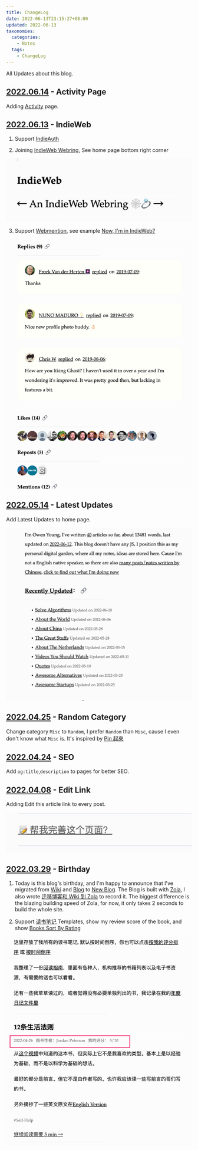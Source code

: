 ```yaml
---
title: ChangeLog
date: 2022-06-13T23:15:27+08:00
updated: 2022-06-13
taxonomies:
  categories:
    - Notes
  tags:
    - ChangeLog
---
```


All Updates about this blog.

<!-- more -->

## [2022.06.14](https://github.com/theowenyoung/blog/commit/7a87eb29b6e3eaafdae14488a8f42de817073f3f) - Activity Page

Adding [Activity](/content/pages/activity.en.md) page.

## [2022.06.13](https://github.com/theowenyoung/blog/commit/c20bb4c97540e91ed2f555800d36ebbe05379155) - IndieWeb

1. Support [IndieAuth](https://indieauth.net/)

2. Joining [IndieWeb Webring](https://xn--sr8hvo.ws/), See home page bottom right corner

![](./indiewebring.jpg)

3. Support [Webmention](https://indieweb.org/Webmention), see example [Now, I'm in IndieWeb?](/content/blog/indieweb.en.md)

![](./webmention-response.jpg)

## [2022.05.14](https://github.com/theowenyoung/blog/commit/cb7e8ec8cc115a35948906c2c91679826e561c79) - Latest Updates

Add Latest Updates to home page.

![](./recently-updated.jpg)

## [2022.04.25](https://github.com/theowenyoung/blog/commit/ebe57d4b3717c5052ea3319e8e1f04e9d7b80153) - Random Category

Change category `Misc` to `Random`, I prefer `Random` than `Misc`, cause I even don't know what `Misc` is. It's inspired by [Pin 起來](https://pinchlime.com/categories/random/)

## [2022.04.24](https://github.com/theowenyoung/blog/commit/cfc2b4dc4c96c1e16e8f4a257da2d30b254f8afc) - SEO

Add `og:title`,`description` to pages for better SEO.

## [2022.04.08](https://github.com/theowenyoung/blog/commit/06f1d35a7a5a8e4c97d4189cf3204b4b7c4bdea2) - Edit Link

Adding Edit this article link to every post.

![](./edit-link.jpg)

## [2022.03.29](https://github.com/theowenyoung/blog/commit/0f8244f2e8a8799ce6b6cbd82914db734af33f30) - Birthday

1. Today is this blog's birthday, and I'm happy to announce that I've migrated from [Wiki](https://wiki.owenyoung.com/) and [Blog](https://blog.owenyoung.com/) to [New Blog](https://www.owenyoung.com/). The Blog is built with [Zola](https://www.getzola.org/), I also wrote [迁移博客和 Wiki 到 Zola](/content/blog/migrate-to-zola.md) to record it. The biggest difference is the blazing building speed of Zola, for now, it only takes 2 seconds to build the whole site.

2. Support [读书笔记](/content/blog/books/_index.md) Templates, show my review score of the book, and show [Books Sort By Rating](/content/pages/books.md)

![](./books-template.jpg)
